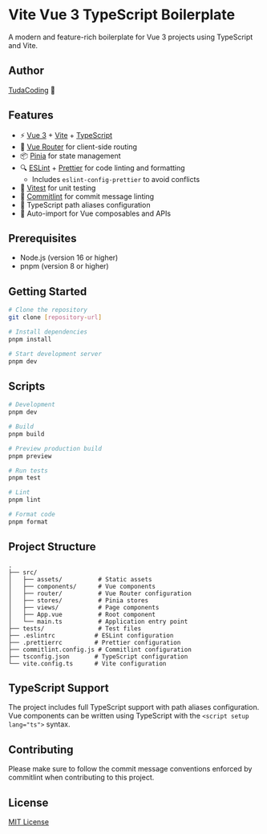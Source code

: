 # Vite Vue 3 TypeScript Boilerplate

A modern and feature-rich boilerplate for Vue 3 projects using TypeScript and Vite.

## Author

[TudaCoding](https://github.com/tudacoding) 🚀

## Features

- ⚡️ [Vue 3](https://vuejs.org/) + [Vite](https://vitejs.dev/) + [TypeScript](https://www.typescriptlang.org/)
- 🚦 [Vue Router](https://router.vuejs.org/) for client-side routing
- 📦 [Pinia](https://pinia.vuejs.org/) for state management
- 🔍 [ESLint](https://eslint.org/) + [Prettier](https://prettier.io/) for code linting and formatting
  - Includes `eslint-config-prettier` to avoid conflicts
- 🧪 [Vitest](https://vitest.dev/) for unit testing
- 📝 [Commitlint](https://commitlint.js.org/) for commit message linting
- 📁 TypeScript path aliases configuration
- 🔄 Auto-import for Vue composables and APIs

## Prerequisites

- Node.js (version 16 or higher)
- pnpm (version 8 or higher)

## Getting Started

```bash
# Clone the repository
git clone [repository-url]

# Install dependencies
pnpm install

# Start development server
pnpm dev
```

## Scripts

```bash
# Development
pnpm dev

# Build
pnpm build

# Preview production build
pnpm preview

# Run tests
pnpm test

# Lint
pnpm lint

# Format code
pnpm format
```

## Project Structure

```
.
├── src/
│   ├── assets/          # Static assets
│   ├── components/      # Vue components
│   ├── router/          # Vue Router configuration
│   ├── stores/          # Pinia stores
│   ├── views/           # Page components
│   ├── App.vue          # Root component
│   └── main.ts          # Application entry point
├── tests/               # Test files
├── .eslintrc           # ESLint configuration
├── .prettierrc         # Prettier configuration
├── commitlint.config.js # Commitlint configuration
├── tsconfig.json       # TypeScript configuration
└── vite.config.ts      # Vite configuration
```

## TypeScript Support

The project includes full TypeScript support with path aliases configuration. Vue components can be written using TypeScript with the `<script setup lang="ts">` syntax.

## Contributing

Please make sure to follow the commit message conventions enforced by commitlint when contributing to this project.

## License

[MIT License](LICENSE)
